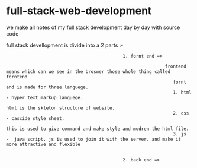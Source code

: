 # full-stack-web-development
we make all notes of my full stack development day by day with source code

full stack devellopment is divide into a 2 parts :-
 
 
                                                1. fornt end => 
                                                            
                                                                frontend means which can we see in the broswer those whole thing called forntend
                                                                   fornt end is made for three languege.
                                                                   1. html - hyper text markup languege.
                                                                              html is the skleton structure of website.
                                                                   2. css  - cascide style sheet.
                                                                              this is used to give command and make style and modren the html file.
                                                                   3. js   -  java script. js is used to join it with the server. and make it more attractive and flexible
                                                      
                                                                  
                                                2. back end =>  
                                                
                                                  
